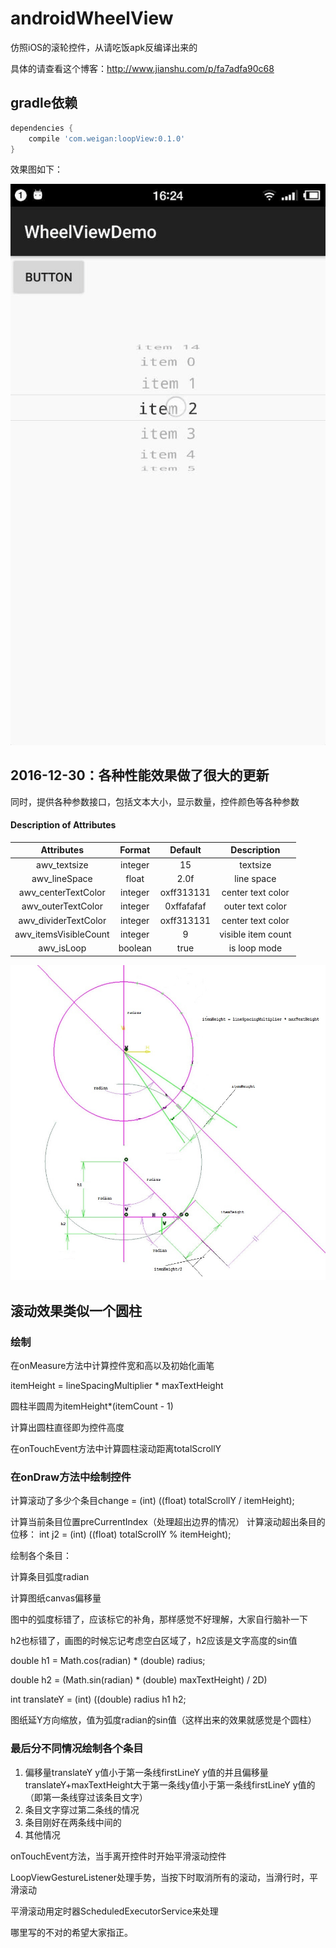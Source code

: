 # androidWheelView
仿照iOS的滚轮控件，从请吃饭apk反编译出来的

具体的请查看这个博客：http://www.jianshu.com/p/fa7adfa90c68

## gradle依赖
```gradle
dependencies {
    compile 'com.weigan:loopView:0.1.0'
}
```

效果图如下：

![DemoView](/photo/Gif_20161230_162613.gif)

## 2016-12-30：各种性能效果做了很大的更新
同时，提供各种参数接口，包括文本大小，显示数量，控件颜色等各种参数
#### Description of Attributes

|        Attributes         | Format  | Default |             Description             |
| :-----------------------: | :-----: | :-----: | :---------------------------------: |
|  awv_textsize| integer|  15|   textsize    |
|    awv_lineSpace| float|  2.0f|       line space        |
| awv_centerTextColor| integer|  oxff313131| center text color |
| awv_outerTextColor| integer|  0xffafafaf| outer text color |
| awv_dividerTextColor| integer|  oxff313131| center text color |
| awv_itemsVisibleCount| integer|  9| visible item count |
| awv_isLoop| boolean|  true| is loop mode |

![LoopView](/photo/circle.jpg)

## 滚动效果类似一个圆柱 ##
### 绘制 ###

在onMeasure方法中计算控件宽和高以及初始化画笔

itemHeight = lineSpacingMultiplier * maxTextHeight

圆柱半圆周为itemHeight*(itemCount - 1)

计算出圆柱直径即为控件高度

在onTouchEvent方法中计算圆柱滚动距离totalScrollY

### 在onDraw方法中绘制控件 ###

计算滚动了多少个条目change = (int) ((float) totalScrollY / itemHeight);

计算当前条目位置preCurrentIndex（处理超出边界的情况）
计算滚动超出条目的位移：
int j2 = (int) ((float) totalScrollY % itemHeight);

绘制各个条目：

计算条目弧度radian

计算图纸canvas偏移量

图中的弧度标错了，应该标它的补角，那样感觉不好理解，大家自行脑补一下

h2也标错了，画图的时候忘记考虑空白区域了，h2应该是文字高度的sin值

double h1 = Math.cos(radian) * (double) radius;

double h2 = (Math.sin(radian) * (double) maxTextHeight) / 2D)

int translateY = (int) ((double) radius h1 h2;

图纸延Y方向缩放，值为弧度radian的sin值（这样出来的效果就感觉是个圆柱）

### 最后分不同情况绘制各个条目 ###
1. 偏移量translateY y值小于第一条线firstLineY y值的并且偏移量translateY+maxTextHeight大于第一条线y值小于第一条线firstLineY y值的（即第一条线穿过该条目文字）
1. 条目文字穿过第二条线的情况
1. 条目刚好在两条线中间的
1. 其他情况

onTouchEvent方法，当手离开控件时开始平滑滚动控件

LoopViewGestureListener处理手势，当按下时取消所有的滚动，当滑行时，平滑滚动

平滑滚动用定时器ScheduledExecutorService来处理

哪里写的不对的希望大家指正。
